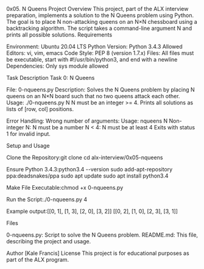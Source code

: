 0x05. N Queens
Project Overview
   This project, part of the ALX interview preparation, implements a solution to the N Queens problem using Python. The goal is to place N non-attacking queens on an N×N chessboard using a backtracking algorithm. The script takes a command-line argument N and prints all possible solutions.
Requirements

Environment: Ubuntu 20.04 LTS
Python Version: Python 3.4.3
Allowed Editors: vi, vim, emacs
Code Style: PEP 8 (version 1.7.x)
Files: All files must be executable, start with #!/usr/bin/python3, and end with a newline
Dependencies: Only sys module allowed

Task Description
Task 0: N Queens

File: 0-nqueens.py
Description: Solves the N Queens problem by placing N queens on an N×N board such that no two queens attack each other.
Usage: ./0-nqueens.py N
N must be an integer >= 4.
Prints all solutions as lists of [row, col] positions.


Error Handling:
Wrong number of arguments: Usage: nqueens N
Non-integer N: N must be a number
N < 4: N must be at least 4
Exits with status 1 for invalid input.



Setup and Usage

Clone the Repository:git clone <your-repo-url>
cd alx-interview/0x05-nqueens


Ensure Python 3.4.3:python3.4 --version
sudo add-apt-repository ppa:deadsnakes/ppa
sudo apt update
sudo apt install python3.4


Make File Executable:chmod +x 0-nqueens.py


Run the Script:./0-nqueens.py 4

Example output:[[0, 1], [1, 3], [2, 0], [3, 2]]
[[0, 2], [1, 0], [2, 3], [3, 1]]



Files

0-nqueens.py: Script to solve the N Queens problem.
README.md: This file, describing the project and usage.

Author
   [Kale Francis]
License
   This project is for educational purposes as part of the ALX program.
